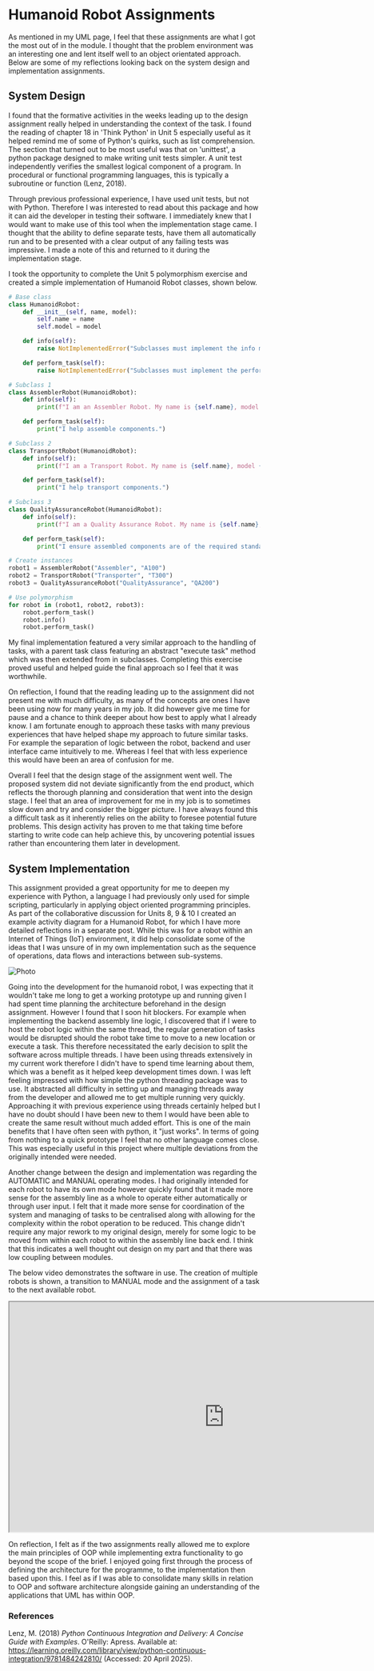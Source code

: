 # Humanoid Robot Assignments

As mentioned in my UML page, I feel that these assignments are what I got the most out of in the module. I thought that the problem environment was an interesting one and lent itself well to an object orientated approach. Below are some of my reflections looking back on the system design and implementation assignments.

## System Design
I found that the formative activities in the weeks leading up to the design assignment really helped in understanding the context of the task. I found the reading of chapter 18 in 'Think Python' in Unit 5 especially useful as it helped remind me of some of Python's quirks, such as list comprehension. The section that turned out to be most useful was that on 'unittest', a python package designed to make writing unit tests simpler. A unit test independently verifies the smallest logical component of a program. In procedural or functional programming languages, this is typically a subroutine or function (Lenz, 2018).

Through previous professional experience, I have used unit tests, but not with Python. Therefore I was interested to read about this package and how it can aid the developer in testing their software. I immediately knew that I would want to make use of this tool when the implementation stage came. I thought that the ability to define separate tests, have them all automatically run and to be presented with a clear output of any failing tests was impressive. I made a note of this and returned to it during the implementation stage.

I took the opportunity to complete the Unit 5 polymorphism exercise and created a simple implementation of Humanoid Robot classes, shown below.

```python
# Base class
class HumanoidRobot:
    def __init__(self, name, model):
        self.name = name
        self.model = model

    def info(self):
        raise NotImplementedError("Subclasses must implement the info method")

    def perform_task(self):
        raise NotImplementedError("Subclasses must implement the perform_task method")

# Subclass 1
class AssemblerRobot(HumanoidRobot):
    def info(self):
        print(f"I am an Assembler Robot. My name is {self.name}, model {self.model}.")

    def perform_task(self):
        print("I help assemble components.")

# Subclass 2
class TransportRobot(HumanoidRobot):
    def info(self):
        print(f"I am a Transport Robot. My name is {self.name}, model {self.model}.")

    def perform_task(self):
        print("I help transport components.")

# Subclass 3
class QualityAssuranceRobot(HumanoidRobot):
    def info(self):
        print(f"I am a Quality Assurance Robot. My name is {self.name}, model {self.model}.")

    def perform_task(self):
        print("I ensure assembled components are of the required standard.")

# Create instances
robot1 = AssemblerRobot("Assembler", "A100")
robot2 = TransportRobot("Transporter", "T300")
robot3 = QualityAssuranceRobot("QualityAssurance", "QA200")

# Use polymorphism
for robot in (robot1, robot2, robot3):
    robot.perform_task()
    robot.info()
    robot.perform_task()
```

My final implementation featured a very similar approach to the handling of tasks, with a parent task class featuring an abstract "execute task" method which was then extended from in subclasses. Completing this exercise proved useful and helped guide the final approach so I feel that it was worthwhile.

On reflection, I found that the reading leading up to the assignment did not present me with much difficulty, as many of the concepts are ones I have been using now for many years in my job. It did however give me time for pause and a chance to think deeper about how best to apply what I already know. I am fortunate enough to approach these tasks with many previous experiences that have helped shape my approach to future similar tasks. For example the separation of logic between the robot, backend and user interface came intuitively to me. Whereas I feel that with less experience this would have been an area of confusion for me.

Overall I feel that the design stage of the assignment went well. The proposed system did not deviate significantly from the end product, which reflects the thorough planning and consideration that went into the design stage. I feel that an area of improvement for me in my job is to sometimes slow down and try and consider the bigger picture. I have always found this a difficult task as it inherently relies on the ability to foresee potential future problems. This design activity has proven to me that taking time before starting to write code can help achieve this, by uncovering potential issues rather than encountering them later in development.

## System Implementation
This assignment provided a great opportunity for me to deepen my experience with Python, a language I had previously only used for simple scripting, particularly in applying object oriented programming principles. As part of the collaborative discussion for Units 8, 9 & 10 I created an example activity diagram for a Humanoid Robot, for which I have more detailed reflections in a separate post. While this was for a robot within an Internet of Things (IoT) environment, it did help consolidate some of the ideas that I was unsure of in my own implementation such as the sequence of operations, data flows and interactions between sub-systems. 

![Photo](./media/activity_diagrams/iot.png)

Going into the development for the humanoid robot, I was expecting that it wouldn't take me long to get a working prototype up and running given I had spent time planning the architecture beforehand in the design assignment. However I found that I soon hit blockers. For example when implementing the backend assembly line logic, I discovered that if I were to host the robot logic within the same thread, the regular generation of tasks would be disrupted should the robot take time to move to a new location or execute a task. This therefore necessitated the early decision to split the software across multiple threads. I have been using threads extensively in my current work therefore I didn't have to spend time learning about them, which was a benefit as it helped keep development times down. I was left feeling impressed with how simple the python threading package was to use. It abstracted all difficulty in setting up and managing threads away from the developer and allowed me to get multiple running very quickly. Approaching it with previous experience using threads certainly helped but I have no doubt should I have been new to them I would have been able to create the same result without much added effort. This is one of the main benefits that I have often seen with python, it "just works". In terms of going from nothing to a quick prototype I feel that no other language comes close. This was especially useful in this project where multiple deviations from the originally intended were needed.

Another change between the design and implementation was regarding the AUTOMATIC and MANUAL operating modes. I had originally intended for each robot to have its own mode however quickly found that it made more sense for the assembly line as a whole to operate either automatically or through user input. I felt that it made more sense for coordination of the system and managing of tasks to be centralised along with allowing for the complexity within the robot operation to be reduced. This change didn't require any major rework to my original design, merely for some logic to be moved from within each robot to within the assembly line back end. I think that this indicates a well thought out design on my part and that there was low coupling between modules.

The below video demonstrates the software in use. The creation of multiple robots is shown, a transition to MANUAL mode and the assignment of a task to the next available robot.

<iframe width="860" height="460" src="https://youtube.com/embed/xrob7s5PbCA" title="YouTube video player"></iframe>

On reflection, I felt as if the two assignments really allowed me to explore the main principles of OOP while implementing extra functionality to go beyond the scope of the brief. I enjoyed going first through the process of defining the architecture for the programme, to the implementation then based upon this. I feel as if I was able to consolidate many skills in relation to OOP and software architecture alongside gaining an understanding of the applications that UML has within OOP.

### References
Lenz, M. (2018) *Python Continuous Integration and Delivery: A Concise Guide with Examples*. O'Reilly: Apress. Available at: https://learning.oreilly.com/library/view/python-continuous-integration/9781484242810/ (Accessed: 20 April 2025).